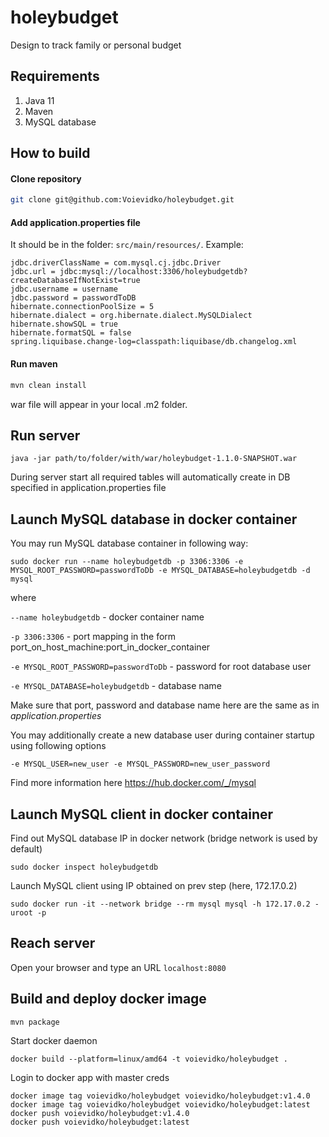 # holeybudget
Design to track family or personal budget

## Requirements
1. Java 11
2. Maven 
3. MySQL database

## How to build

#### Clone repository

```bash
git clone git@github.com:Voievidko/holeybudget.git
```

#### Add application.properties file
It should be in the folder: `src/main/resources/`.
Example:

```
jdbc.driverClassName = com.mysql.cj.jdbc.Driver
jdbc.url = jdbc:mysql://localhost:3306/holeybudgetdb?createDatabaseIfNotExist=true
jdbc.username = username
jdbc.password = passwordToDB
hibernate.connectionPoolSize = 5
hibernate.dialect = org.hibernate.dialect.MySQLDialect
hibernate.showSQL = true
hibernate.formatSQL = false
spring.liquibase.change-log=classpath:liquibase/db.changelog.xml
```

#### Run maven

```bash
mvn clean install
```

war file will appear in your local .m2 folder.

## Run server
```
java -jar path/to/folder/with/war/holeybudget-1.1.0-SNAPSHOT.war
```
During server start all required tables will automatically create in DB specified in application.properties file

## Launch MySQL database in docker container

You may run MySQL database container in following way:
```
sudo docker run --name holeybudgetdb -p 3306:3306 -e MYSQL_ROOT_PASSWORD=passwordToDb -e MYSQL_DATABASE=holeybudgetdb -d mysql
```
where

`--name holeybudgetdb` - docker container name

`-p 3306:3306` - port mapping in the form port_on_host_machine:port_in_docker_container

`-e MYSQL_ROOT_PASSWORD=passwordToDb` - password for root database user

`-e MYSQL_DATABASE=holeybudgetdb` - database name

Make sure that port, password and database name here are the same as in _application.properties_

You may additionally create a new database user during container startup using following options

```
-e MYSQL_USER=new_user -e MYSQL_PASSWORD=new_user_password
```

Find more information here https://hub.docker.com/_/mysql

## Launch MySQL client in docker container

Find out MySQL database IP in docker network (bridge network is used by default)

```
sudo docker inspect holeybudgetdb
```

Launch MySQL client using IP obtained on prev step (here, 172.17.0.2)

```
sudo docker run -it --network bridge --rm mysql mysql -h 172.17.0.2 -uroot -p
```

## Reach server
Open your browser and type an URL `localhost:8080` 

## Build and deploy docker image
```
mvn package
```
Start docker daemon
```
docker build --platform=linux/amd64 -t voievidko/holeybudget .
```
Login to docker app with master creds
```
docker image tag voievidko/holeybudget voievidko/holeybudget:v1.4.0
docker image tag voievidko/holeybudget voievidko/holeybudget:latest
docker push voievidko/holeybudget:v1.4.0
docker push voievidko/holeybudget:latest
```